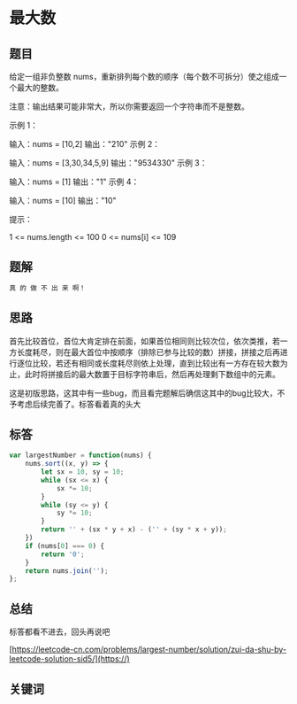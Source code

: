 # 最大数

## 题目


给定一组非负整数 nums，重新排列每个数的顺序（每个数不可拆分）使之组成一个最大的整数。

注意：输出结果可能非常大，所以你需要返回一个字符串而不是整数。 

示例 1：

输入：nums = [10,2]
输出："210"
示例 2：

输入：nums = [3,30,34,5,9]
输出："9534330"
示例 3：

输入：nums = [1]
输出："1"
示例 4：

输入：nums = [10]
输出："10" 

提示：

1 <= nums.length <= 100
0 <= nums[i] <= 109


## 题解

```javascript
真 的 做 不 出 来 啊！
```

## 思路

首先比较首位，首位大肯定排在前面，如果首位相同则比较次位，依次类推，若一方长度耗尽，则在最大首位中按顺序（排除已参与比较的数）拼接，拼接之后再进行逐位比较，若还有相同或长度耗尽则依上处理，直到比较出有一方存在较大数为止，此时将拼接后的最大数置于目标字符串后，然后再处理剩下数组中的元素。

这是初版思路，这其中有一些bug，而且看完题解后确信这其中的bug比较大，不予考虑后续完善了。标答看着真的头大

## 标答

```javascript
var largestNumber = function(nums) {
    nums.sort((x, y) => {
        let sx = 10, sy = 10;
        while (sx <= x) {
            sx *= 10;
        }
        while (sy <= y) {
            sy *= 10;
        }
        return '' + (sx * y + x) - ('' + (sy * x + y));
    })
    if (nums[0] === 0) {
        return '0';
    }
    return nums.join('');
};
```

## 总结

标答都看不进去，回头再说吧

[https://leetcode-cn.com/problems/largest-number/solution/zui-da-shu-by-leetcode-solution-sid5/](https://)

## 关键词
